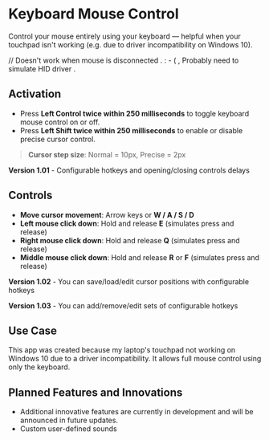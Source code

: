 
# Keyboard Mouse Control

Control your mouse entirely using your keyboard — helpful when your touchpad isn't working (e.g. due to driver incompatibility on Windows 10).

// Doesn't work when mouse is disconnected . : - ( , Probably need to simulate HID driver .

## Activation

- Press **Left Control twice within 250 milliseconds** to toggle keyboard mouse control on or off.
- Press **Left Shift twice within 250 milliseconds** to enable or disable precise cursor control.

> **Cursor step size**: Normal = 10px, Precise = 2px

**Version 1.01** - Configurable hotkeys and opening/closing controls delays

## Controls

- **Move cursor movement**: Arrow keys or **W / A / S / D**
- **Left mouse click down**: Hold and release **E** (simulates press and release)
- **Right mouse click down**: Hold and release **Q** (simulates press and release)
- **Middle mouse click down**: Hold and release **R** or **F** (simulates press and release)

**Version 1.02** - You can save/load/edit cursor positions with configurable hotkeys

**Version 1.03** - You can add/remove/edit sets of configurable hotkeys

## Use Case

This app was created because my laptop's touchpad not working on Windows 10 due to a driver incompatibility. It allows full mouse control using only the keyboard.

## Planned Features and Innovations
- Additional innovative features are currently in development and will be announced in future updates.
- Custom user-defined sounds  
